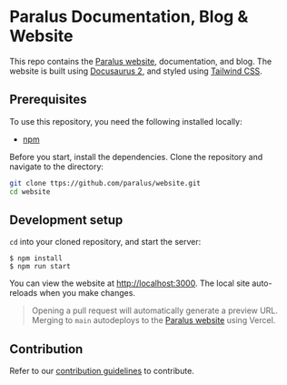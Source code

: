 # Paralus Documentation, Blog & Website

This repo contains the [Paralus website](https://paralus.io), documentation, and blog. The website is built using [Docusaurus 2](https://docusaurus.io/), and styled using [Tailwind CSS](https://tailwindcss.com/).

## Prerequisites

To use this repository, you need the following installed locally:

- [npm](https://www.npmjs.com/)

Before you start, install the dependencies. Clone the repository and navigate to the directory:

```bash
git clone ttps://github.com/paralus/website.git
cd website
```

## Development setup

`cd` into your cloned repository, and start the server:

```
$ npm install
$ npm run start
```

You can view the website at [http://localhost:3000](http://localhost:3000). The local site auto-reloads when you make changes.

> Opening a pull request will automatically generate a preview URL. Merging to `main` autodeploys to the [Paralus website](https://paralus.io) using Vercel.

## Contribution

Refer to our [contribution guidelines](/website/CONTRIBUTING.md) to contribute.

